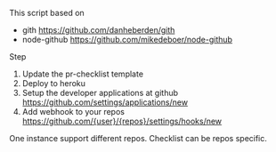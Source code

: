 This script based on

- gith https://github.com/danheberden/gith
- node-github https://github.com/mikedeboer/node-github

Step

1. Update the pr-checklist template
1. Deploy to heroku
1. Setup the developer applications at github https://github.com/settings/applications/new
1. Add webhook to your repos https://github.com/{user}/{repos}/settings/hooks/new

One instance support different repos.
Checklist can be repos specific.

